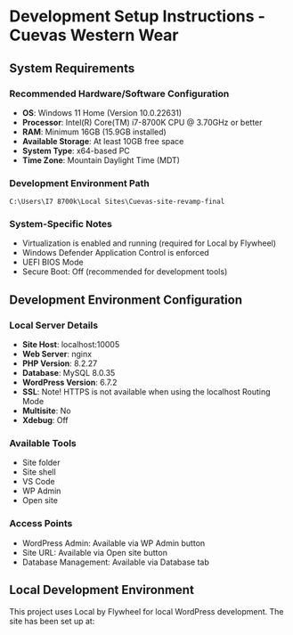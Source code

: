 # Development Setup Instructions - Cuevas Western Wear

## System Requirements

### Recommended Hardware/Software Configuration
- **OS**: Windows 11 Home (Version 10.0.22631)
- **Processor**: Intel(R) Core(TM) i7-8700K CPU @ 3.70GHz or better
- **RAM**: Minimum 16GB (15.9GB installed)
- **Available Storage**: At least 10GB free space
- **System Type**: x64-based PC
- **Time Zone**: Mountain Daylight Time (MDT)

### Development Environment Path
```
C:\Users\I7 8700k\Local Sites\Cuevas-site-revamp-final
```

### System-Specific Notes
- Virtualization is enabled and running (required for Local by Flywheel)
- Windows Defender Application Control is enforced
- UEFI BIOS Mode
- Secure Boot: Off (recommended for development tools)

## Development Environment Configuration

### Local Server Details
- **Site Host**: localhost:10005
- **Web Server**: nginx
- **PHP Version**: 8.2.27
- **Database**: MySQL 8.0.35
- **WordPress Version**: 6.7.2
- **SSL**: Note! HTTPS is not available when using the localhost Routing Mode
- **Multisite**: No
- **Xdebug**: Off

### Available Tools
- Site folder
- Site shell
- VS Code
- WP Admin
- Open site

### Access Points
- WordPress Admin: Available via WP Admin button
- Site URL: Available via Open site button
- Database Management: Available via Database tab

## Local Development Environment

This project uses Local by Flywheel for local WordPress development. The site has been set up at:
